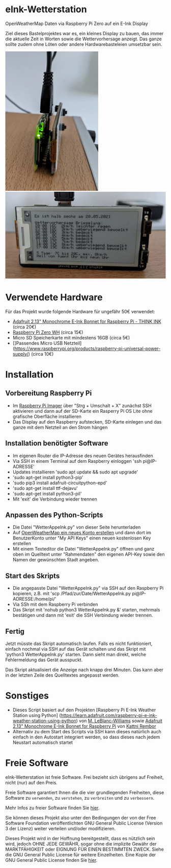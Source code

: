 # eInk-Wetterstation
OpenWeatherMap Daten via Raspberry Pi Zero auf ein E-Ink Display

Ziel dieses Bastelprojektes war es, ein kleines Display zu bauen, das immer die aktuelle Zeit in Worten sowie die Wettervorhersage anzeigt. Das ganze sollte zudem ohne Löten oder andere Hardwarebasteleien umsetzbar sein.

![Seitenansicht](seitenansicht.jpg) ![Frontansicht](frontansicht.jpg)

# Verwendete Hardware
Für das Projekt wurde folgende Hardware für ungefähr 50€ verwendet:
- [Adafruit 2.13" Monochrome E-Ink Bonnet for Raspberry Pi - THINK INK](https://www.adafruit.com/product/4687) (circa 20€)
- [Raspberry Pi Zero WH](https://www.adafruit.com/product/3708) (circa 15€)
- Micro SD Speicherkarte mit mindestens 16GB (circa 5€)
- []Passendes Micro USB Netzteil](https://www.raspberrypi.org/products/raspberry-pi-universal-power-supply/) (circa 10€)

# Installation
## Vorbereitung Raspberry Pi
- Im [Raspberry Pi Imager](https://www.raspberrypi.org/software/) über "Strg + Umschalt + X" zunächst SSH aktivieren und dann auf der SD-Karte ein Rasperry Pi OS Lite ohne grafische Oberfläche installieren
- Das Display auf den Raspberry aufstecken, SD-Karte einlegen und das ganze mit dem Netzteil an den Strom hängen

## Installation benötigter Software
- Im eigenen Router die IP-Adresse des neuen Gerätes herausfinden
- Via SSH in einem Terminal auf dem Raspberry einloggen 'ssh pi@IP-ADRESSE'
- Updates installieren 'sudo apt update && sudo apt upgrade' 
- 'sudo apt-get install python3-pip'
- 'sudo pip3 install adafruit-circuitpython-epd'
- 'sudo apt-get install ttf-dejavu'
- 'sudo apt-get install python3-pil'
- Mit 'exit' die Verbindung wieder trennen

## Anpassen des Python-Scripts
- Die Datei "WetterAppeInk.py" von dieser Seite herunterladen
- Auf [OpenWeatherMap ein neues Konto erstellen](https://home.openweathermap.org/users/sign_up) und dann dort im BenutzerKonto unter "My API Keys" einen neuen kostenlosen Key erstellen
- Mit einem Texteditor die Datei "WetterAppeInk.py" öffnen und ganz oben im Quelltext unter "Rahmendaten" den eigenen API-Key sowie den Namen der gewünschten Stadt angeben.

## Start des Skripts
- Die angepasste Datei "WetterAppeInk.py" via SSH auf den Raspberry Pi kopieren, z.B. mit 'scp /Pfad/zur/Date/WetterAppeInk.py pi@IP-ADRESSE:/home/pi/'
- Via SSh mit dem Raspberry Pi verbinden
- Das Skript mit 'nohub python3 WetterAppeInk.py &' starten, mehrmals bestätigen und dann mit 'exit' die SSH Verbindung wieder trennen.

## Fertig
Jetzt müsste das Skript automatisch laufen. Falls es nicht funktioniert, einfach nochmal via SSH auf das Gerät schalten und das Skript mit 'python3 WetterAppeInk.py' starten. Dann sieht man direkt, welche Fehlermeldung das Gerät ausspuckt.

Das Skript aktualisiert die Anzeige nach knapp drei Minuten. Das kann aber in der letzten Zeile des Quelltextes angepasst werden.

# Sonstiges
- Dieses Script basiert auf den Projekten [Raspberry Pi E-Ink Weather Station using Python] (https://learn.adafruit.com/raspberry-pi-e-ink-weather-station-using-python) von [M. LeBlanc-Williams](https://learn.adafruit.com/users/MakerMelissa) sowie [Adafruit 2.13" Monochrome E-Ink Bonnet for Raspberry Pi](https://learn.adafruit.com/2-13-in-e-ink-bonnet) von [Kattni Rembor](https://learn.adafruit.com/users/kattni)
- Alternativ zu dem Start des Scripts via SSH kann dieses natürlich auch einfach in den Autostart integriert werden, so dass dieses nach jedem Neustart automatisch startet


# Freie Software
eInk-Wetterstation ist freie Software. Frei bezieht sich übrigens auf Freiheit, nicht (nur) auf den Preis.

Freie Software garantiert Ihnen die die vier grundlegenden Freiheiten, diese Software zu `verwenden`, zu `verstehen`, zu `verbreiten` und zu `verbessern`.

Mehr Infos zu freier Software finden Sie [hier](https://fsfe.org/freesoftware/freesoftware.de.html).

Sie können dieses Projekt also unter den Bedingungen der von der Free Software Foundation veröffentlichten GNU General Public License (Version 3 der Lizenz) weiter verteilen und/oder modifizieren. 

Dieses Projekt wird in der Hoffnung bereitgestellt, dass es nützlich sein wird, jedoch OHNE JEDE GEWÄHR, sogar ohne die implizite Gewähr der MARKTFÄHIGKEIT oder EIGNUNG FÜR EINEN BESTIMMTEN ZWECK. Siehe die GNU General Public License für weitere Einzelheiten. Eine Kopie der GNU General Public License finden Sie [hier](https://www.gnu.org/licenses/licenses.de.html).
